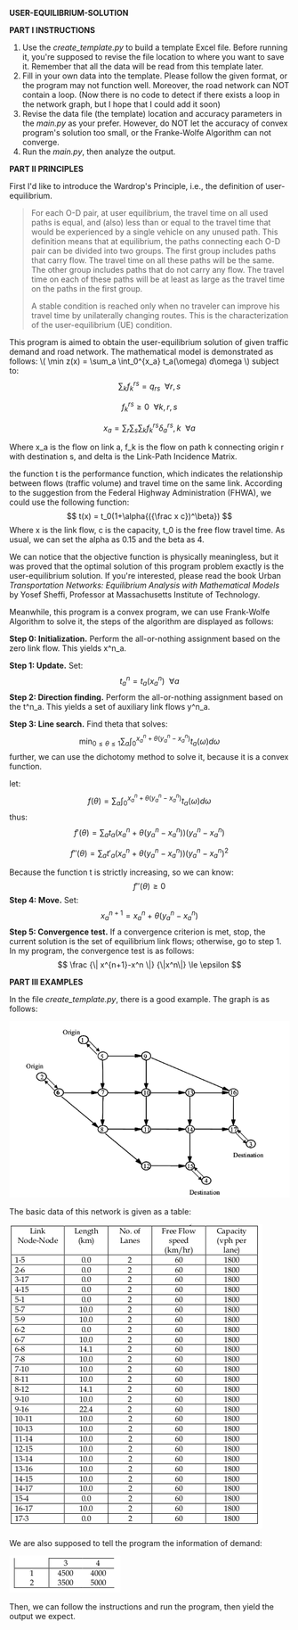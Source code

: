 <script type="text/javascript" src="http://cdn.mathjax.org/mathjax/latest/MathJax.js?config=default"></script>
**USER-EQUILIBRIUM-SOLUTION**



**PART I INSTRUCTIONS**

1. Use the *create_template.py* to build a template Excel file. Before running it, you're supposed to revise the file location to where you want to save it. Remember that all the data will be read from this template later.
2. Fill in your own data into the template. Please follow the given format, or the program may not function well.  Moreover, the road network can NOT contain a loop. (Now there is no code to detect if  there exists a loop in the network graph, but I hope that I could add it soon)
3. Revise the data file (the template) location and accuracy parameters in the *main.py* as your prefer. However, do NOT let the accuracy of convex program's solution too small, or the Franke-Wolfe Algorithm can not converge.
4. Run the *main.py*, then analyze the output.





**PART II PRINCIPLES**

First I'd like to introduce the Wardrop's Principle, i.e., the definition of user-equilibrium.

> For each O-D pair, at user equilibrium, the travel time on all used paths is equal, and (also) less than or equal to the travel time that would be experienced by a single vehicle on any unused path. This definition means that at equilibrium, the paths connecting each O-D pair can be divided into two groups. The first group includes paths that carry flow. The travel time on all these paths will be the same. The other group includes paths that do not carry any flow. The travel time on each of these paths will be at least as large as the travel time on the paths in the first group.
>
> A stable condition is reached only when no traveler can improve his travel time by unilaterally changing routes. This is the characterization of the user-equilibrium (UE) condition.

This program is aimed to obtain the user-equilibrium solution of given traffic demand and road network.  The mathematical model is demonstrated as follows:
\\(
\min z(x) = \sum_a \int_0^{x_a} t_a(\omega) d\omega
\\)
subject to:
$$
\sum_k f^{rs}_k = q_{rs}  \  \  \forall r,s
$$

$$
f^{rs}_k \ge 0 \ \ \forall k,r,s
$$

$$
x_a = \sum_r \sum_s \sum_k f^{rs}_k \delta^{rs}_a,k \ \ \forall a
$$

Where x_a is the flow on link a, f_k is the flow on path k connecting origin r with destination s, and delta is the Link-Path Incidence Matrix. 

the function t is the performance function, which indicates the relationship between flows (traffic volume) and  travel time on the same link. According to the suggestion from the Federal Highway Administration (FHWA), we could use the following function:
$$
t(x) = t_0(1+\alpha{({\frac x c})^\beta})
$$
Where x is the link flow, c is the capacity, t_0 is the free flow travel time. As usual, we can set the alpha as 0.15 and the beta as 4.

We can notice that the objective function is physically meaningless, but it was proved that the optimal solution of  this program problem exactly is the user-equilibrium solution. If you're interested, please read the book Urban *Transportation Networks: Equilibrium Analysis with Mathematical Models* by Yosef Sheffi, Professor at Massachusetts Institute of Technology. 

Meanwhile, this program is a convex program, we can use Frank-Wolfe Algorithm to solve it, the steps of the algorithm are displayed as follows:

**Step 0: Initialization.** Perform the all-or-nothing assignment based on the zero link flow. This yields x^n_a.

**Step 1: Update.** Set:
$$
t^n_a = t_a(x^n_a) \ \ \forall a
$$
**Step 2: Direction finding.** Perform the all-or-nothing assignment based on the t^n_a. This yields a set of auxiliary link flows y^n_a.

**Step 3: Line search.** Find theta that solves:
$$
\min_{0 \le \theta \le 1} \sum_a \int^{x^n_a+\theta(y^n_a-x^n_a)}_0 t_a(\omega) d\omega
$$
further, we can use the dichotomy method to solve it, because it is a convex function.

let:
$$
f(\theta) = \sum_a \int^{x^n_a+\theta(y^n_a-x^n_a)}_0 t_a(\omega) d\omega
$$
thus:
$$
f'(\theta) = \sum_a  t_a(x^n_a+\theta(y^n_a-x^n_a)) (y^n_a-x^n_a)
$$

$$
f''(\theta) = \sum_a  t'_a(x^n_a+\theta(y^n_a-x^n_a)) (y^n_a-x^n_a)^2
$$

Because the function t is strictly increasing, so we can know:
$$
f''(\theta) \ge 0
$$
**Step 4: Move.** Set:
$$
x^{n+1}_a = x^n_a+\theta(y^n_a-x^n_a)
$$
**Step 5: Convergence test.** If a convergence criterion is met, stop, the current solution  is the set of equilibrium link flows; otherwise, go to step 1. In my program, the convergence test is as follows:
$$
\frac {\| x^{n+1}-x^n \|} {\|x^n\|} \le \epsilon
$$


**PART III EXAMPLES**

In the file *create_template.py*, there is a good example. The graph is as follows:

![image](https://github.com/AndreaLI95/User-Equilibrium-Solution/blob/master/images_folder/NETWORK.png)

The basic data of this network is given as a table:

![](https://github.com/AndreaLI95/User-Equilibrium-Solution/blob/master/images_folder/DATA_OF_NETWORK.png)

We are also supposed to tell the program the information of demand:

![](images_folder/DEMAND.png)

Then, we can follow the instructions and run the program, then yield the output we expect.
